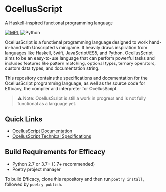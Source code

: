 # OcellusScript

A Haskell-inspired functional programming language

[![MPL](https://img.shields.io/github/license/alicerunsonfedora/ocellusscript)](LICENSE.txt) 
![Python](https://img.shields.io/badge/python-2.7+-blue.svg)

OcellusScript is a functional programming language designed to work hand-in-hand with Unscripted's minigame. It heavily draws inspiration from languages like Haskell, Swift, JavaScript/ES5, and Python. OcellusScript aims to be an easy-to-use language that can perform powerful tasks and includes features like pattern matching, optional types, ternary operators, custom data types, and documentation string.

This repository contains the specifications and documentation for the OcellusScript programming language, as well as the source code for Efficacy, the compiler and interpreter for OcellusScript.

> ⚠️ Note: OcellusScript is still a work in progress and is not fully functional as a language yet.

## Quick Links

- [OcellusScript Documentation](doc.md)
- [OcellusScript Technical Specifications](spec.md)

## Build Requirements for Efficacy

- Python 2.7 or 3.7+ (3.7+ recommended)
- Poetry project manager

To build Efficacy, clone this repository and then run `poetry install`, followed by `poetry publish`.